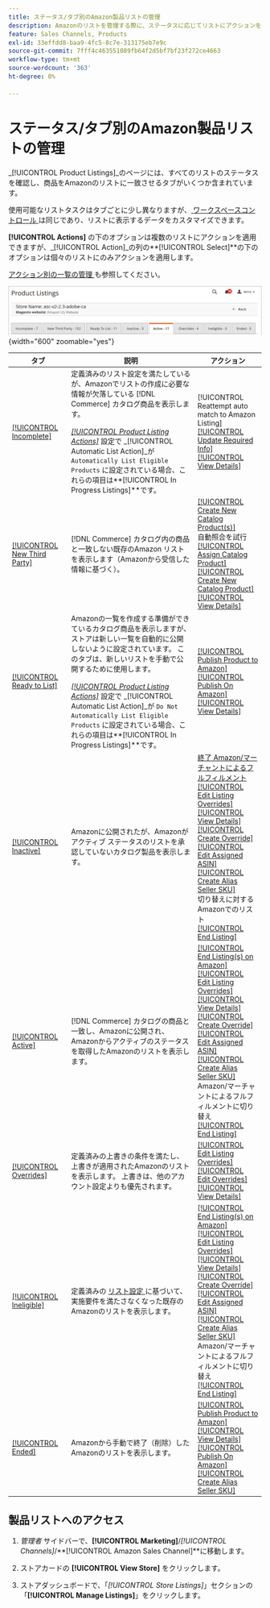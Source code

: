 ```yaml
---
title: ステータス/タブ別のAmazon製品リストの管理
description: Amazonのリストを管理する際に、ステータスに応じてリストにアクションを適用できます。
feature: Sales Channels, Products
exl-id: 33effdd8-baa9-4fc5-8c7e-313175eb7e9c
source-git-commit: 7fff4c463551089fb64f2d5bf7bf23f272ce4663
workflow-type: tm+mt
source-wordcount: '363'
ht-degree: 0%

---
```


# ステータス/タブ別のAmazon製品リストの管理

_[!UICONTROL Product Listings]_のページには、すべてのリストのステータスを確認し、商品をAmazonのリストに一致させるタブがいくつか含まれています。

使用可能なリストタスクはタブごとに少し異なりますが、[ ワークスペースコントロール ](./workspace-controls.md) は同じであり、リストに表示するデータをカスタマイズできます。

**[!UICONTROL Actions]** の下のオプションは複数のリストにアクションを適用できますが、_[!UICONTROL Action]_の列の&#x200B;**[!UICONTROL Select]**の下のオプションは個々のリストにのみアクションを適用します。

[ アクション別の一覧の管理 ](./managing-listings-by-action.md) も参照してください。

![ 製品リストタブ ](assets/amazon-product-listings-tabs.png){width="600" zoomable="yes"}

| タブ | 説明 | アクション |
|---------------------------------------------------------------|------------------------------------------------------------------------------------------------------------------------------------------------------------------------------------------------------------------------------------------------------------------------------------------------------------------------------------------------------------------------------------------------------------------------------------------------------------|-----------------------------------------------------------------------------------------------------------------------------------------------------------------------------------------------------------------------------------------------------------------------------------------------------------------------------------------------------------------------------------------------------------------------------------------------------------------------------------------------------------------------------------------|
| [[!UICONTROL Incomplete]](./incomplete-listings.md) | 定義済みのリスト設定を満たしているが、Amazonでリストの作成に必要な情報が欠落している [!DNL Commerce] カタログ商品を表示します。<br><br>[_[!UICONTROL Product Listing Actions]_](./product-listing-actions.md) 設定で _[!UICONTROL Automatic List Action]_が `Automatically List Eligible Products` に設定されている場合、これらの項目は&#x200B;**[!UICONTROL In Progress Listings]**です。 | [!UICONTROL Reattempt auto match to Amazon Listing]<br>[[!UICONTROL Update Required Info]](./amazon-manually-update-incomplete-listing.md)<br>[[!UICONTROL View Details]](./product-listing-details.md) |
| [[!UICONTROL New Third Party]](./new-third-party-listings.md) | [!DNL Commerce] カタログ内の商品と一致しない既存のAmazon リストを表示します（Amazonから受信した情報に基づく）。 | [[!UICONTROL Create New Catalog Product(s)]](./creating-assigning-catalog-products.md)<br> 自動照合を試行 <br>[[!UICONTROL Assign Catalog Product]](./creating-assigning-catalog-products.md)<br>[[!UICONTROL Create New Catalog Product]](./creating-assigning-catalog-products.md)<br>[[!UICONTROL View Details]](./product-listing-details.md) |
| [[!UICONTROL Ready to List]](./ready-to-list.md) | Amazonの一覧を作成する準備ができているカタログ商品を表示しますが、ストアは新しい一覧を自動的に公開しないように設定されています。 このタブは、新しいリストを手動で公開するために使用します。<br><br>[_[!UICONTROL Product Listing Actions]_](./product-listing-actions.md) 設定で _[!UICONTROL Automatic List Action]_が `Do Not Automatically List Eligible Products` に設定されている場合、これらの項目は&#x200B;**[!UICONTROL In Progress Listings]**です。 | [[!UICONTROL Publish Product to Amazon]](./publish-listings-manually.md)<br>[[!UICONTROL Publish On Amazon]](./publish-listings-manually.md)<br>[[!UICONTROL View Details]](./product-listing-details.md) |
| [[!UICONTROL Inactive]](./inactive-listings.md) | Amazonに公開されたが、Amazonがアクティブ ステータスのリストを承認していないカタログ製品を表示します。 | [ 終了 Amazon/マーチャントによるフルフィルメント ](./end-listings-manually.md)<br>[[!UICONTROL Edit Listing Overrides]](./creating-editing-overrides.md)<br>[[!UICONTROL View Details]](./product-listing-details.md)<br>[[!UICONTROL Create Override]](./creating-editing-overrides.md)<br>[[!UICONTROL Edit Assigned ASIN]](./edit-assigned-asin.md)<br>[[!UICONTROL Create Alias Seller SKU]](./create-alias-seller-sku.md#region-specific)<br> 切り替えに対するAmazonでのリスト <br>[[!UICONTROL End Listing]](./end-listings-manually.md) |
| [[!UICONTROL Active]](./active-listings.md) | [!DNL Commerce] カタログの商品と一致し、Amazonに公開され、Amazonからアクティブのステータスを取得したAmazonのリストを表示します。 | [[!UICONTROL End Listing(s) on Amazon]](./end-listings-manually.md)<br>[[!UICONTROL Edit Listing Overrides]](./creating-editing-overrides.md)<br>[[!UICONTROL View Details]](./product-listing-details.md)<br>[[!UICONTROL Create Override]](./creating-editing-overrides.md)<br>[[!UICONTROL Edit Assigned ASIN]](./edit-assigned-asin.md)<br>[[!UICONTROL Create Alias Seller SKU]](./create-alias-seller-sku.md#region-specific)<br>Amazon/マーチャントによるフルフィルメントに切り替え <br>[[!UICONTROL End Listing]](./end-listings-manually.md) |
| [[!UICONTROL Overrides]](./overrides.md) | 定義済みの上書きの条件を満たし、上書きが適用されたAmazonのリストを表示します。 上書きは、他のアカウント設定よりも優先されます。 | [[!UICONTROL Edit Listing Overrides]](./creating-editing-overrides.md)<br>[[!UICONTROL Edit Overrides]](./creating-editing-overrides.md)<br>[[!UICONTROL View Details]](./product-listing-details.md) |
| [[!UICONTROL Ineligible]](./ineligible-listings.md) | 定義済みの [ リスト設定 ](./listing-settings.md) に基づいて、実施要件を満たさなくなった既存のAmazonのリストを表示します。 | [[!UICONTROL End Listing(s) on Amazon]](./end-listings-manually.md)<br>[[!UICONTROL Edit Listing Overrides]](./creating-editing-overrides.md)<br>[[!UICONTROL View Details]](./product-listing-details.md)<br>[[!UICONTROL Create Override]](./creating-editing-overrides.md)<br>[[!UICONTROL Edit Assigned ASIN]](./edit-assigned-asin.md)<br>[[!UICONTROL Create Alias Seller SKU]](./create-alias-seller-sku.md#region-specific)<br>Amazon/マーチャントによるフルフィルメントに切り替え <br>[[!UICONTROL End Listing]](./end-listings-manually.md) |
| [[!UICONTROL Ended]](./ended-listings.md) | Amazonから手動で終了（削除）したAmazonのリストを表示します。 | [[!UICONTROL Publish Product to Amazon]](./publish-listings-manually.md)<br>[[!UICONTROL View Details]](./product-listing-details.md)<br>[[!UICONTROL Publish On Amazon]](./publish-listings-manually.md)<br>[[!UICONTROL Create Alias Seller SKU]](./create-alias-seller-sku.md#region-specific) |

## 製品リストへのアクセス

1. _管理者_ サイドバーで、**[!UICONTROL Marketing]**/_[!UICONTROL Channels]_/**[!UICONTROL Amazon Sales Channel]**に移動します。

1. ストアカードの **[!UICONTROL View Store]** をクリックします。

1. ストアダッシュボードで、「_[!UICONTROL Store Listings]_」セクションの「**[!UICONTROL Manage Listings]**」をクリックします。
